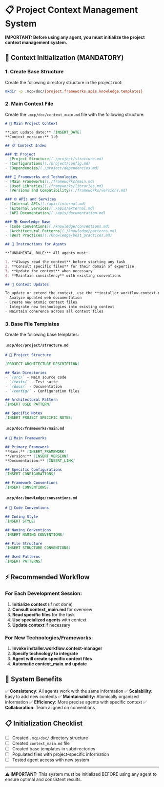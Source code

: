 # 📋 Project Context Management System

**IMPORTANT: Before using any agent, you must initialize the project context management system.**

## 🚀 Context Initialization (MANDATORY)

### 1. **Create Base Structure**

Create the following directory structure in the project root:

```bash
mkdir -p .mcp/doc/{project,frameworks,apis,knowledge,templates}
```

### 2. **Main Context File**

Create the `.mcp/doc/context_main.md` file with the following structure:

```markdown
# 🎯 Main Project Context

**Last update date:** [INSERT_DATE]
**Context version:** 1.0

## 📋 Context Index

### 🏗️ Project
- [Project Structure](./project/structure.md)
- [Configurations](./project/config.md)
- [Dependencies](./project/dependencies.md)

### 🔧 Frameworks and Technologies
- [Main Frameworks](./frameworks/main.md)
- [Used Libraries](./frameworks/libraries.md)
- [Versions and Compatibility](./frameworks/versions.md)

### 🌐 APIs and Services
- [Internal APIs](./apis/internal.md)
- [External Services](./apis/external.md)
- [API Documentation](./apis/documentation.md)

### 📚 Knowledge Base
- [Code Conventions](./knowledge/conventions.md)
- [Architectural Patterns](./knowledge/patterns.md)
- [Best Practices](./knowledge/best_practices.md)

## 🎯 Instructions for Agents

**FUNDAMENTAL RULE:** All agents must:

1. **Always read the context** before starting any task
2. **Consult specific files** for their domain of expertise
3. **Update the context** when necessary
4. **Maintain consistency** with existing conventions

## 🔄 Context Updates

To update or extend the context, use the **installer.workflow.context-manager** agent which can:
- Analyze updated web documentation
- Create new atomic context files
- Integrate new technologies into existing context
- Maintain coherence across all context files
```

### 3. **Base File Templates**

Create the following base templates:

#### `.mcp/doc/project/structure.md`
```markdown
# 📁 Project Structure

[PROJECT ARCHITECTURE DESCRIPTION]

## Main Directories
- `/src/` - Main source code
- `/tests/` - Test suite
- `/docs/` - Documentation
- `/config/` - Configuration files

## Architectural Pattern
[INSERT USED PATTERN]

## Specific Notes
[INSERT PROJECT SPECIFIC NOTES]
```

#### `.mcp/doc/frameworks/main.md`
```markdown
# 🔧 Main Frameworks

## Primary Framework
**Name:** [INSERT_FRAMEWORK]
**Version:** [INSERT_VERSION]
**Documentation:** [INSERT_LINK]

## Specific Configurations
[INSERT CONFIGURATIONS]

## Framework Conventions
[INSERT CONVENTIONS]
```

#### `.mcp/doc/knowledge/conventions.md`
```markdown
# 📝 Code Conventions

## Coding Style
[INSERT STYLE]

## Naming Conventions
[INSERT NAMING CONVENTIONS]

## File Structure
[INSERT STRUCTURE CONVENTIONS]

## Used Patterns
[INSERT PATTERNS]
```

## ⚡ Recommended Workflow

### For Each Development Session:

1. **Initialize context** (if not done)
2. **Consult context_main.md** for overview
3. **Read specific files** for the task
4. **Use specialized agents** with context
5. **Update context** if necessary

### For New Technologies/Frameworks:

1. **Invoke installer.workflow.context-manager**
2. **Specify technology to integrate**
3. **Agent will create specific context files**
4. **Automatic context_main.md update**

## 🎯 System Benefits

✅ **Consistency:** All agents work with the same information
✅ **Scalability:** Easy to add new contexts
✅ **Maintainability:** Atomically organized information
✅ **Efficiency:** More precise agents with specific context
✅ **Collaboration:** Team aligned on conventions

## 📋 Initialization Checklist

- [ ] Created `.mcp/doc/` directory structure
- [ ] Created `context_main.md` file
- [ ] Created base templates in subdirectories
- [ ] Populated files with project-specific information
- [ ] Tested agent access with new system

---

**⚠️ IMPORTANT:** This system must be initialized BEFORE using any agent to ensure optimal and consistent results.